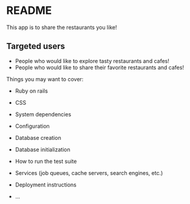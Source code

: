 # README

This app is to share the restaurants you like!

## Targeted users
* People who would like to explore tasty restaurants and cafes!
* People who would like to share their favorite restaurants and cafes!


Things you may want to cover:

* Ruby on rails

* CSS

* System dependencies

* Configuration

* Database creation

* Database initialization

* How to run the test suite

* Services (job queues, cache servers, search engines, etc.)

* Deployment instructions

* ...
